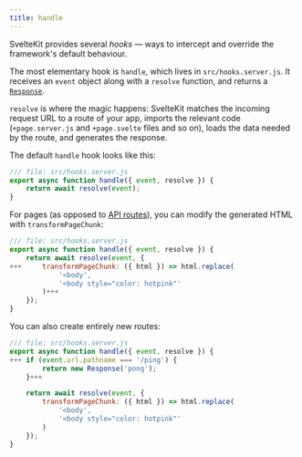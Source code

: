 ```yaml
---
title: handle
---
```


SvelteKit provides several _hooks_ — ways to intercept and override the framework's default behaviour.

The most elementary hook is `handle`, which lives in `src/hooks.server.js`. It receives an `event` object along with a `resolve` function, and returns a [`Response`](https://developer.mozilla.org/en-US/docs/Web/API/Response).

`resolve` is where the magic happens: SvelteKit matches the incoming request URL to a route of your app, imports the relevant code (`+page.server.js` and `+page.svelte` files and so on), loads the data needed by the route, and generates the response.

The default `handle` hook looks like this:

```js
/// file: src/hooks.server.js
export async function handle({ event, resolve }) {
	return await resolve(event);
}
```

For pages (as opposed to [API routes](get-handlers)), you can modify the generated HTML with `transformPageChunk`:

```js
/// file: src/hooks.server.js
export async function handle({ event, resolve }) {
	return await resolve(event, {
+++		transformPageChunk: ({ html }) => html.replace(
			'<body',
			'<body style="color: hotpink"'
		)+++
	});
}
```

You can also create entirely new routes:

```js
/// file: src/hooks.server.js
export async function handle({ event, resolve }) {
+++	if (event.url.pathname === '/ping') {
		return new Response('pong');
	}+++

	return await resolve(event, {
		transformPageChunk: ({ html }) => html.replace(
			'<body',
			'<body style="color: hotpink"'
		)
	});
}
```
